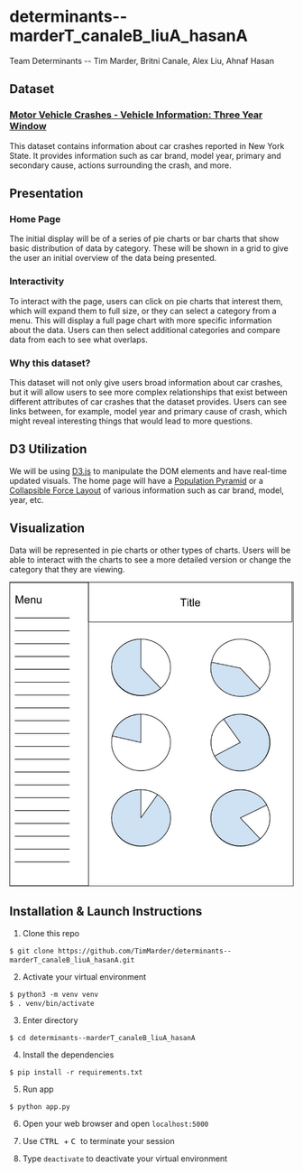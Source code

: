 # determinants--marderT_canaleB_liuA_hasanA
Team Determinants -- Tim Marder, Britni Canale, Alex Liu, Ahnaf Hasan

## Dataset
### [Motor Vehicle Crashes - Vehicle Information: Three Year Window](https://data.ny.gov/api/views/xe9x-a24f/rows.json?accessType=DOWNLOAD)
This dataset contains information about car crashes reported in New York State. It provides information such as car brand, model year, primary and secondary cause, actions surrounding the crash, and more.

## Presentation
### Home Page
The initial display will be of a series of pie charts or bar charts that show basic distribution of data by category. These will be shown in a grid to give the user an initial overview of the data being presented.

### Interactivity
To interact with the page, users can click on pie charts that interest them, which will expand them to full size, or they can select a category from a menu. This will display a full page chart with more specific information about the data. Users can then select additional categories and compare data from each to see what overlaps.

### Why this dataset?
This dataset will not only give users broad information about car crashes, but it will allow users to see more complex relationships that exist between different attributes of car crashes that the dataset provides. Users can see links between, for example, model year and primary cause of crash, which might reveal interesting things that would lead to more questions.

## D3 Utilization
We will be using [D3.js](https://d3js.org/) to manipulate the DOM elements and have real-time updated visuals. The home page will have a [Population Pyramid](https://bl.ocks.org/mbostock/4062085) or a [Collapsible Force Layout](https://bl.ocks.org/mbostock/4062085) of various information such as car brand, model, year, etc.

## Visualization
Data will be represented in pie charts or other types of charts. Users will be able to interact with the charts to see a more detailed version or change the category that they are viewing.

![Visualization](https://raw.githubusercontent.com/TimMarder/determinants--marderT_canaleB_liuA_hasanA/master/chart.jpg)

## Installation & Launch Instructions

1. Clone this repo
```
$ git clone https://github.com/TimMarder/determinants--marderT_canaleB_liuA_hasanA.git
```

2. Activate your virtual environment
```
$ python3 -m venv venv
$ . venv/bin/activate
```

3. Enter directory
```
$ cd determinants--marderT_canaleB_liuA_hasanA
```

4. Install the dependencies
```
$ pip install -r requirements.txt
```

5. Run app
```
$ python app.py
```

6. Open your web browser and open `localhost:5000`

7. Use <kbd> CTRL </kbd> + <kbd> C </kbd> to terminate your session

8. Type `deactivate` to deactivate your virtual environment
